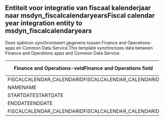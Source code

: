 ## <a name="fiscal-calendar-year-integration-entity-to-msdyn_fiscalcalendaryears"></a><span data-ttu-id="d7424-101">Entiteit voor integratie van fiscaal kalenderjaar naar msdyn_fiscalcalendaryears</span><span class="sxs-lookup"><span data-stu-id="d7424-101">Fiscal calendar year integration entity to msdyn_fiscalcalendaryears</span></span>

<span data-ttu-id="d7424-102">Deze sjabloon synchroniseert gegevens tussen Finance and Operations-apps en Common Data Service.</span><span class="sxs-lookup"><span data-stu-id="d7424-102">This template synchronizes data between Finance and Operations apps and Common Data Service.</span></span>

<span data-ttu-id="d7424-103">Finance and Operations-veld</span><span class="sxs-lookup"><span data-stu-id="d7424-103">Finance and Operations field</span></span> | <span data-ttu-id="d7424-104">Toewijzingstype</span><span class="sxs-lookup"><span data-stu-id="d7424-104">Map type</span></span> | <span data-ttu-id="d7424-105">Ander Dynamics 365-veld</span><span class="sxs-lookup"><span data-stu-id="d7424-105">Other Dynamics 365 field</span></span> | <span data-ttu-id="d7424-106">Standaardwaarde</span><span class="sxs-lookup"><span data-stu-id="d7424-106">Default value</span></span>
---|---|---|---
<span data-ttu-id="d7424-107">FISCALCALENDAR_CALENDARID</span><span class="sxs-lookup"><span data-stu-id="d7424-107">FISCALCALENDAR_CALENDARID</span></span> | = | <span data-ttu-id="d7424-108">msdyn_fiscalcalendarname</span><span class="sxs-lookup"><span data-stu-id="d7424-108">msdyn_fiscalcalendarname</span></span> | 
<span data-ttu-id="d7424-109">NAME</span><span class="sxs-lookup"><span data-stu-id="d7424-109">NAME</span></span> | = | <span data-ttu-id="d7424-110">msdyn_name</span><span class="sxs-lookup"><span data-stu-id="d7424-110">msdyn_name</span></span> | 
<span data-ttu-id="d7424-111">STARTDATE</span><span class="sxs-lookup"><span data-stu-id="d7424-111">STARTDATE</span></span> | = | <span data-ttu-id="d7424-112">msdyn_startdate</span><span class="sxs-lookup"><span data-stu-id="d7424-112">msdyn_startdate</span></span> | 
<span data-ttu-id="d7424-113">ENDDATE</span><span class="sxs-lookup"><span data-stu-id="d7424-113">ENDDATE</span></span> | = | <span data-ttu-id="d7424-114">msdyn_enddate</span><span class="sxs-lookup"><span data-stu-id="d7424-114">msdyn_enddate</span></span> | 
<span data-ttu-id="d7424-115">FISCALCALENDAR_CALENDARID</span><span class="sxs-lookup"><span data-stu-id="d7424-115">FISCALCALENDAR_CALENDARID</span></span> | = | <span data-ttu-id="d7424-116">msdyn_calendar.msdyn_calendar</span><span class="sxs-lookup"><span data-stu-id="d7424-116">msdyn_calendar.msdyn_calendar</span></span> | 
